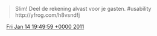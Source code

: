 > Slim\! Deel de rekening alvast voor je gasten\. \#usability http://yfrog\.com/h8vsndfj

<img src="../../media/tweet.ico" width="12" /> [Fri Jan 14 19:49:59 +0000 2011](https://twitter.com/DromerDenker/status/26003112208633856)